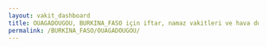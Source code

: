 ```yaml
---
layout: vakit_dashboard
title: OUAGADOUGOU, BURKINA_FASO için iftar, namaz vakitleri ve hava durumu - ilçe/eyalet seç
permalink: /BURKINA_FASO/OUAGADOUGOU/
---
```


<script type="text/javascript">
  var GLOBAL_COUNTRY = 'BURKINA_FASO';
  var GLOBAL_CITY = 'OUAGADOUGOU';
  var GLOBAL_STATE = '';
  var lat = 72;
  var lon = 21;
</script>

